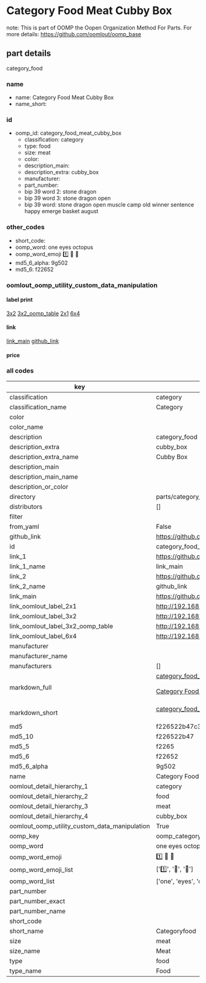 # Category Food Meat Cubby Box  

note: This is part of OOMP the Oopen Organization Method For Parts. For more details: https://github.com/oomlout/oomp_base

##  part details



category_food

### name
* name: Category Food Meat Cubby Box
* name_short: 
### id
* oomp_id: category_food_meat_cubby_box
  * classification: category
  * type: food
  * size: meat
  * color: 
  * description_main: 
  * description_extra: cubby_box
  * manufacturer: 
  * part_number: 
  * bip 39 word 2: stone dragon
  * bip 39 word 3: stone dragon open
  * bip 39 word: stone dragon open muscle camp old winner sentence happy emerge basket august

### other_codes
* short_code: 
* oomp_word: one eyes octopus
* oomp_word_emoji :one: :eyes: :octopus:
* md5_6_alpha: 9g502
* md5_6: f22652






### oomlout_oomp_utility_custom_data_manipulation
#### label print
[3x2](http://192.168.1.245:1112/?label=oomp%209g502)
[3x2_oomp_table](http://192.168.1.107:1112/?label=oomp%209g502)
[2x1](http://192.168.1.242:1112/?label=oomp%209g502)
[6x4](http://192.168.1.55:1112/?label=oomp%209g502)    

#### link

[link_main](https://github.com/oomlout/oomlout_oomp_current_version_messy/tree/main/parts/category_food_meat_cubby_box) [github_link](https://github.com/oomlout/oomlout_oomp_part_src/tree/main/parts/category_food_meat_cubby_box)                             

#### price







### all codes 
| key | value |  
| --- | --- |  
| classification | category |  
| classification_name | Category |  
| color |  |  
| color_name |  |  
| description | category_food |  
| description_extra | cubby_box |  
| description_extra_name | Cubby Box |  
| description_main |  |  
| description_main_name |  |  
| description_or_color |   |  
| directory | parts/category_food_meat_cubby_box |  
| distributors | [] |  
| filter |  |  
| from_yaml | False |  
| github_link | https://github.com/oomlout/oomlout_oomp_part_src/tree/main/parts/category_food_meat_cubby_box |  
| id | category_food_meat_cubby_box |  
| link_1 | https://github.com/oomlout/oomlout_oomp_current_version_messy/tree/main/parts/category_food_meat_cubby_box |  
| link_1_name | link_main |  
| link_2 | https://github.com/oomlout/oomlout_oomp_part_src/tree/main/parts/category_food_meat_cubby_box |  
| link_2_name | github_link |  
| link_main | https://github.com/oomlout/oomlout_oomp_current_version_messy/tree/main/parts/category_food_meat_cubby_box |  
| link_oomlout_label_2x1 | http://192.168.1.242:1112/?label=oomp%209g502 |  
| link_oomlout_label_3x2 | http://192.168.1.245:1112/?label=oomp%209g502 |  
| link_oomlout_label_3x2_oomp_table | http://192.168.1.107:1112/?label=oomp%209g502 |  
| link_oomlout_label_6x4 | http://192.168.1.55:1112/?label=oomp%209g502 |  
| manufacturer |  |  
| manufacturer_name |  |  
| manufacturers | [] |  
| markdown_full | [category_food_meat_cubby_box](https://github.com/oomlout/oomlout_oomp_current_version_messy/tree/main/parts/category_food_meat_cubby_box)<br>[](https://github.com/oomlout/oomlout_oomp_current_version_messy/tree/main/parts/category_food_meat_cubby_box)<br>[Category Food Meat Cubby Box](https://github.com/oomlout/oomlout_oomp_current_version_messy/tree/main/parts/category_food_meat_cubby_box)<br><br> |  
| markdown_short | [category_food_meat_cubby_box](https://github.com/oomlout/oomlout_oomp_current_version_messy/tree/main/parts/category_food_meat_cubby_box)<br><br> |  
| md5 | f226522b47c3ff7e68106919365086b2 |  
| md5_10 | f226522b47 |  
| md5_5 | f2265 |  
| md5_6 | f22652 |  
| md5_6_alpha | 9g502 |  
| name | Category Food Meat Cubby Box |  
| oomlout_detail_hierarchy_1 | category |  
| oomlout_detail_hierarchy_2 | food |  
| oomlout_detail_hierarchy_3 | meat |  
| oomlout_detail_hierarchy_4 | cubby_box |  
| oomlout_oomp_utility_custom_data_manipulation | True |  
| oomp_key | oomp_category_food_meat_cubby_box |  
| oomp_word | one eyes octopus |  
| oomp_word_emoji | :one: :eyes: :octopus: |  
| oomp_word_emoji_list | [':one:', ':eyes:', ':octopus:'] |  
| oomp_word_list | ['one', 'eyes', 'octopus'] |  
| part_number |  |  
| part_number_exact |  |  
| part_number_name |  |  
| short_code |  |  
| short_name | Categoryfood |  
| size | meat |  
| size_name | Meat |  
| type | food |  
| type_name | Food |  
